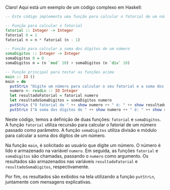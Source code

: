 Claro! Aqui está um exemplo de um código complexo em Haskell:

```haskell
-- Este código implementa uma função para calcular o fatorial de um número usando recursão e também uma função para calcular a soma dos dígitos de um número.

-- Função para calcular o fatorial
fatorial :: Integer -> Integer
fatorial 0 = 1
fatorial n = n * fatorial (n - 1)

-- Função para calcular a soma dos dígitos de um número
somaDigitos :: Integer -> Integer
somaDigitos 0 = 0
somaDigitos n = (n `mod` 10) + somaDigitos (n `div` 10)

-- Função principal para testar as funções acima
main :: IO ()
main = do
  putStrLn "Digite um número para calcular o seu fatorial e a soma dos seus dígitos:"
  numero <- readLn :: IO Integer
  let resultadoFatorial = fatorial numero
  let resultadoSomaDigitos = somaDigitos numero
  putStrLn ("O fatorial de " ++ show numero ++ " é: " ++ show resultadoFatorial)
  putStrLn ("A soma dos dígitos de " ++ show numero ++ " é: " ++ show resultadoSomaDigitos)
```

Neste código, temos a definição de duas funções: `fatorial` e `somaDigitos`. A função `fatorial` utiliza recursão para calcular o fatorial de um número passado como parâmetro. A função `somaDigitos` utiliza divisão e módulo para calcular a soma dos dígitos de um número.

Na função `main`, é solicitado ao usuário que digite um número. O número é lido e armazenado na variável `numero`. Em seguida, as funções `fatorial` e `somaDigitos` são chamadas, passando o `numero` como argumento. Os resultados são armazenados nas variáveis `resultadoFatorial` e `resultadoSomaDigitos`, respectivamente.

Por fim, os resultados são exibidos na tela utilizando a função `putStrLn`, juntamente com mensagens explicativas.